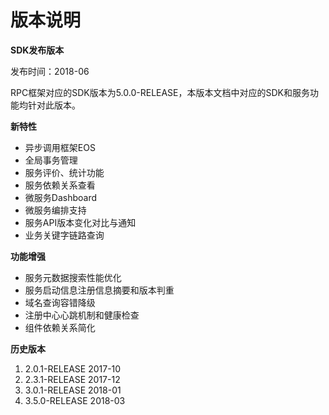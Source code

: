 # 版本说明


**SDK发布版本**

发布时间：2018-06

RPC框架对应的SDK版本为5.0.0-RELEASE，本版本文档中对应的SDK和服务功能均针对此版本。


**新特性**

- 异步调用框架EOS
- 全局事务管理
- 服务评价、统计功能
- 服务依赖关系查看
- 微服务Dashboard
- 微服务编排支持
- 服务API版本变化对比与通知
- 业务关键字链路查询


**功能增强**

- 服务元数据搜索性能优化
- 服务启动信息注册信息摘要和版本判重
- 域名查询容错降级
- 注册中心心跳机制和健康检查
- 组件依赖关系简化

**历史版本**

1. 2.0.1-RELEASE 2017-10
2. 2.3.1-RELEASE 2017-12
2. 3.0.1-RELEASE 2018-01
3. 3.5.0-RELEASE 2018-03


